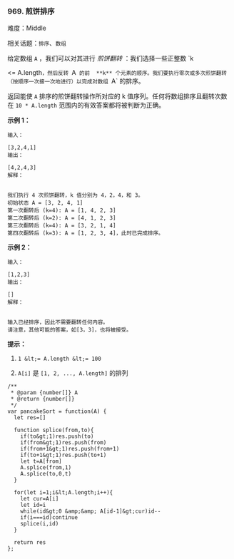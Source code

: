 ### 969. 煎饼排序

难度：Middle

相关话题：`排序`、`数组`

给定数组 `A` ，我们可以对其进行 *煎饼翻转* ：我们选择一些正整数 `k

&lt;= A.length` ，然后反转  `A`  的前  **k** 个元素的顺序。我们要执行零次或多次煎饼翻转（按顺序一次接一次地进行）以完成对数组  `A`  的排序。



返回能使 `A`  排序的煎饼翻转操作所对应的 k 值序列。任何将数组排序且翻转次数在 `10 * A.length`  范围内的有效答案都将被判断为正确。







 **示例 1：** 





```
输入：

[3,2,4,1]
输出：

[4,2,4,3]
解释：


我们执行 4 次煎饼翻转，k 值分别为 4，2，4，和 3。
初始状态 A = [3, 2, 4, 1]
第一次翻转后 (k=4): A = [1, 4, 2, 3]
第二次翻转后 (k=2): A = [4, 1, 2, 3]
第三次翻转后 (k=4): A = [3, 2, 1, 4]
第四次翻转后 (k=3): A = [1, 2, 3, 4]，此时已完成排序。 

```

 **示例 2：** 





```
输入：

[1,2,3]
输出：

[]
解释：


输入已经排序，因此不需要翻转任何内容。
请注意，其他可能的答案，如[3，3]，也将被接受。

```





 **提示：** 





1.  `1 &lt;= A.length &lt;= 100` 

2.  `A[i]`  是 `[1, 2, ..., A.length]` 的排列






```
/**
 * @param {number[]} A
 * @return {number[]}
 */
var pancakeSort = function(A) {
  let res=[]
  
  function splice(from,to){
    if(to&gt;1)res.push(to)
    if(from&gt;1)res.push(from)
    if(from+1&gt;1)res.push(from+1)
    if(to+1&gt;1)res.push(to+1)
    let t=A[from]
    A.splice(from,1)
    A.splice(to,0,t)
  }
  
  for(let i=1;i&lt;A.length;i++){
    let cur=A[i]
    let id=i
    while(id&gt;0 &amp;&amp; A[id-1]&gt;cur)id--
    if(i===id)continue
    splice(i,id)
  }
  
  return res
};



```
